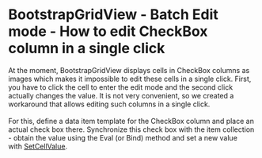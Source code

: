 # BootstrapGridView - Batch Edit mode - How to edit CheckBox column in a single click


<p>At the moment, BootstrapGridView displays cells in CheckBox columns as images which makes it impossible to edit these cells in a single click. First, you have to click the cell to enter the edit mode and the second click actually changes the value. It is not very convenient, so we created a workaround that allows editing such columns in a single click.<br><br>For this, define a data item template for the CheckBox column and place an actual check box there. Synchronize this check box with the item collection - obtain the value using the Eval (or Bind) method and set a new value with <a href="https://documentation.devexpress.com/AspNet/DevExpressWebScriptsASPxClientGridViewBatchEditApi_SetCellValuetopic.aspx">SetCellValue</a>.</p>

<br/>


